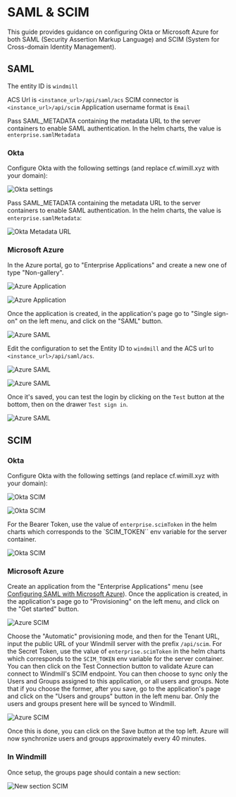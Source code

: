 # SAML & SCIM

This guide provides guidance on configuring Okta or Microsoft Azure for both SAML (Security Assertion Markup Language) and SCIM (System for Cross-domain Identity Management).

## SAML

The entity ID is `windmill`

ACS Url is `<instance_url>/api/saml/acs`
SCIM connector is `<instance_url>/api/scim`
Application username format is `Email`

Pass SAML_METADATA containing the metadata URL to the server containers to enable SAML authentication. In the helm charts, the value is `enterprise.samlMetadata`

### Okta

Configure Okta with the following settings (and replace cf.wimill.xyz with your domain):

![Okta settings](./okta.png.webp)

Pass SAML_METADATA containing the metadata URL to the server containers to enable SAML authentication. In the helm charts, the value is `enterprise.samlMetadata`:

![Okta Metadata URL](./okta2.png.webp)

### Microsoft Azure

In the Azure portal, go to "Enterprise Applications" and create a new one of type "Non-gallery".

![Azure Application](azure-enterprise_applications.png)

![Azure Application](azure-create_application.png)

Once the application is created, in the application's page go to "Single sign-on" on the left menu, and click on the "SAML" button.

![Azure SAML](azure-saml-sso.png)

Edit the configuration to set the Entity ID to `windmill` and the ACS url to `<instance_url>/api/saml/acs`.

![Azure SAML](azure-saml-configure.png)

![Azure SAML](azure-saml-configure_2.png)

Once it's saved, you can test the login by clicking on the `Test` button at the bottom, then on the drawer `Test sign in`.

![Azure SAML](azure-saml-saml_test.png)

## SCIM

### Okta

Configure Okta with the following settings (and replace cf.wimill.xyz with your domain):

![Okta SCIM](okta-scim2.png.webp)

![Okta SCIM](okta-scim1.png.webp)

For the Bearer Token, use the value of `enterprise.scimToken` in the helm charts which corresponds to the `SCIM_TOKEN`` env variable for the server container.

![Okta SCIM](okta-scim.png.webp)

### Microsoft Azure

Create an application from the "Enterprise Applications" menu (see [Configuring SAML with Microsoft Azure](#microsoft-azure)). Once the application is created, in the application's page go to "Provisioning" on the left menu, and click on the "Get started" button.

![Azure SCIM](azure-scim-new_application.png)

Choose the "Automatic" provisioning mode, and then for the Tenant URL, input the public URL of your Windmill server with the prefix `/api/scim`. For the Secret Token, use the value of `enterprise.scimToken` in the helm charts which corresponds to the `SCIM_TOKEN` env variable for the server container. You can then click on the Test Connection button to validate Azure can connect to Windmill's SCIM endpoint. You can then choose to sync only the Users and Groups assigned to this application, or all users and groups. Note that if you choose the former, after you save, go to the application's page and click on the "Users and groups" button in the left menu bar. Only the users and groups present here will be synced to Windmill.

![Azure SCIM](azure-scim-application_provisioning.png)

Once this is done, you can click on the Save button at the top left. Azure will now synchronize users and groups approximately every 40 minutes.

### In Windmill

Once setup, the groups page should contain a new section:

![New section SCIM](okta-scim-groups.png.webp)
